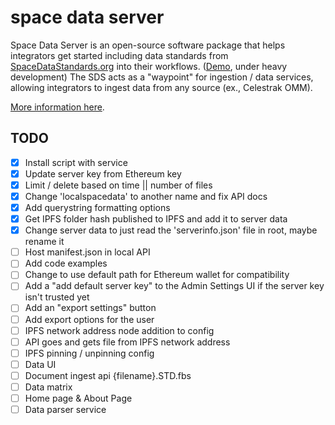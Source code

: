 # space data server

Space Data Server is an open-source software package that helps integrators get started including data standards from [SpaceDataStandards.org](https://spacedatastandards.org) into their workflows. ([Demo](https://api.spaceaware.io), under heavy development)
The SDS acts as a "waypoint" for ingestion / data services, allowing integrators to ingest data from any source (ex., Celestrak OMM).

[More information here](https://app.gitbook.com/o/Xod6MiZmdLiHApjIyioA/s/HPyJlS0CKXWqCdd5kz6y/space-data-server).

## TODO

- [x] Install script with service
- [x] Update server key from Ethereum key
- [x] Limit / delete based on time || number of files
- [x] Change 'localspacedata' to another name and fix API docs
- [x] Add querystring formatting options
- [x] Get IPFS folder hash published to IPFS and add it to server data
- [x] Change server data to just read the 'serverinfo.json' file in root, maybe rename it
- [ ] Host manifest.json in local API
- [ ] Add code examples
- [ ] Change to use default path for Ethereum wallet for compatibility
- [ ] Add a "add default server key" to the Admin Settings UI if the server key isn't trusted yet
- [ ] Add an "export settings" button
- [ ] Add export options for the user
- [ ] IPFS network address node addition to config
- [ ] API goes and gets file from IPFS network address
- [ ] IPFS pinning / unpinning config
- [ ] Data UI
- [ ] Document ingest api {filename}.STD.fbs
- [ ] Data matrix
- [ ] Home page & About Page
- [ ] Data parser service
